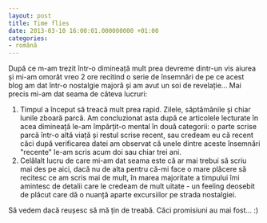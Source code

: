 ```yaml
---
layout: post
title: Time flies
date: 2013-03-10 16:00:01.000000000 +01:00
categories:
- română
---
```

După ce m-am trezit într-o dimineață mult prea devreme dintr-un vis aiurea și mi-am omorât vreo 2 ore recitind o serie de însemnări de pe ce acest blog am dat într-o nostalgie majoră și am avut un soi de revelație... Mai precis mi-am dat seama de câteva lucruri:

<ol>
<li>Timpul a început să treacă mult prea rapid. Zilele, săptămânile și chiar lunile zboară parcă. Am concluzionat asta după ce articolele lecturate în acea dimineață le-am împărțit-o mental în două categorii: o parte scrise parcă într-o altă viață și restul scrise recent, sau credeam eu că recent căci după verificarea datei am observat că unele dintre aceste însemnări "recente" le-am scris acum doi sau chiar trei ani.</li>
<li>Celălalt lucru de care mi-am dat seama este că ar mai trebui să scriu mai des pe aici, dacă nu de alta pentru că-mi face o mare plăcere să recitesc ce am scris mai de mult, în marea majoritate a timpului îmi amintesc de detalii care le credeam de mult uitate - un feeling deosebit de plăcut care dă o nuanță aparte excursiilor pe strada nostalgiei.</li>
</ol>
Să vedem dacă reușesc să mă țin de treabă. Căci promisiuni au mai fost... :)
